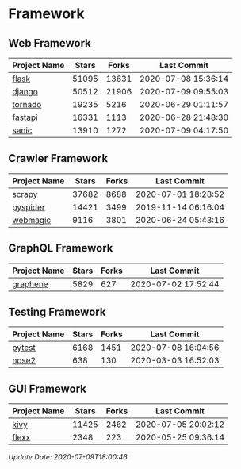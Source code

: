 # Framework

## Web Framework

| Project Name | Stars | Forks | Last Commit |
| ------------ | ----- | ----- | ----------- |
| [flask](https://github.com/pallets/flask) | 51095 | 13631 | 2020-07-08 15:36:14 |
| [django](https://github.com/django/django) | 50512 | 21906 | 2020-07-09 09:55:03 |
| [tornado](https://github.com/tornadoweb/tornado) | 19235 | 5216 | 2020-06-29 01:11:57 |
| [fastapi](https://github.com/tiangolo/fastapi) | 16331 | 1113 | 2020-06-28 21:48:30 |
| [sanic](https://github.com/huge-success/sanic) | 13910 | 1272 | 2020-07-09 04:17:50 |

## Crawler Framework

| Project Name | Stars | Forks | Last Commit |
| ------------ | ----- | ----- | ----------- |
| [scrapy](https://github.com/scrapy/scrapy) | 37682 | 8688 | 2020-07-01 18:28:52 |
| [pyspider](https://github.com/binux/pyspider) | 14421 | 3499 | 2019-11-14 06:16:04 |
| [webmagic](https://github.com/code4craft/webmagic) | 9116 | 3801 | 2020-06-24 05:43:16 |

## GraphQL Framework

| Project Name | Stars | Forks | Last Commit |
| ------------ | ----- | ----- | ----------- |
| [graphene](https://github.com/graphql-python/graphene) | 5829 | 627 | 2020-07-02 17:52:44 |

## Testing Framework

| Project Name | Stars | Forks | Last Commit |
| ------------ | ----- | ----- | ----------- |
| [pytest](https://github.com/pytest-dev/pytest) | 6168 | 1451 | 2020-07-08 16:04:56 |
| [nose2](https://github.com/nose-devs/nose2) | 638 | 130 | 2020-03-03 16:52:03 |

## GUI Framework

| Project Name | Stars | Forks | Last Commit |
| ------------ | ----- | ----- | ----------- |
| [kivy](https://github.com/kivy/kivy) | 11425 | 2462 | 2020-07-05 20:02:12 |
| [flexx](https://github.com/flexxui/flexx) | 2348 | 223 | 2020-05-25 09:36:14 |

*Update Date: 2020-07-09T18:00:46*